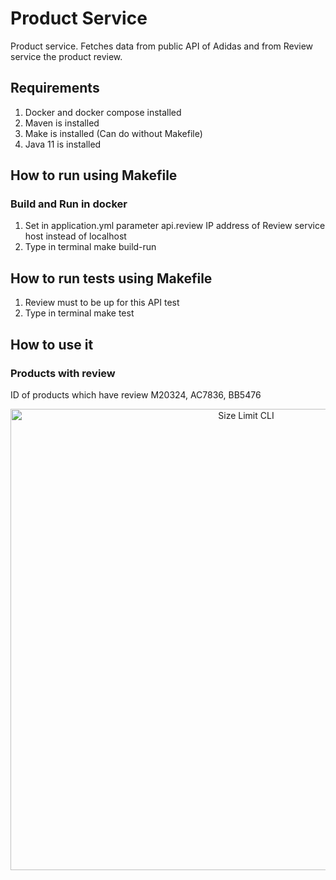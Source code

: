 # Product Service

Product service. Fetches data from public API of Adidas and from Review service the product review.


## Requirements

1. Docker and docker compose installed
2. Maven is installed
3. Make is installed (Can do without Makefile)
4. Java 11 is installed


## How to run using Makefile

### Build and Run in docker
1. Set in application.yml parameter api.review IP address of Review service host instead of localhost
2. Type in terminal make build-run

## How to run tests using Makefile

1. Review must to be up for this API test
2. Type in terminal make test


## How to use it
### Products with review
ID of products which have review M20324, AC7836, BB5476

<p align="center">
  <img src="https://snipboard.io/jAEDZ5.jpg" alt="Size Limit CLI" width="738">
</p>